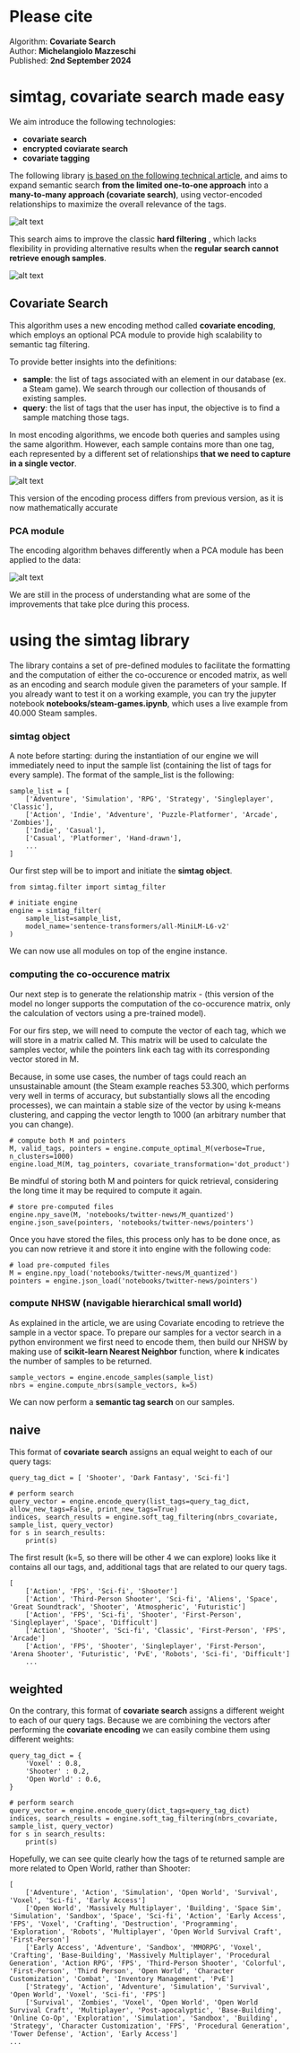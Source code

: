 # Please cite
Algorithm: **Covariate Search**<br>
Author: **Michelangiolo Mazzeschi**<br>
Published: **2nd September 2024**

# simtag, covariate search made easy

We aim introduce the following technologies:
- **covariate search**
- **encrypted coviarate search**
- **covariate tagging**

The following library [is based on the following technical article](https://medium.com/towards-data-science/introducing-semantic-tag-filtering-enhancing-retrieval-with-tag-similarity-4f1b2d377a10), and aims to expand semantic search **from the limited one-to-one approach** into a **many-to-many approach (covariate search)**, using vector-encoded relationships to maximize the overall relevance of the tags.

![alt text](files/search-comparison.png)

This search aims to improve the classic **hard filtering** , which lacks flexibility in providing alternative results when the **regular search cannot retrieve enough samples**.

![alt text](files/missing-results.png)

## Covariate Search

This algorithm uses a new encoding method called **covariate encoding**, which employs an optional PCA module to provide high scalability to semantic tag filtering.

To provide better insights into the definitions:
- **sample**: the list of tags associated with an element in our database (ex. a Steam game). We search through our collection of thousands of existing samples.
- **query**: the list of tags that the user has input, the objective is to find a sample matching those tags.

In most encoding algorithms, we encode both queries and samples using the same algorithm. However, each sample contains more than one tag, each represented by a different set of relationships **that we need to capture in a single vector**.

![alt text](files/covariate-encoding.png)

This version of the encoding process differs from previous version, as it is now mathematically accurate

### PCA module

The encoding algorithm behaves differently when a PCA module has been applied to the data:

![alt text](files/pca-covariate-encoding.png)

We are still in the process of understanding what are some of the improvements that take plce during this process.

# using the simtag library

The library contains a set of pre-defined modules to facilitate the formatting and the computation of either the co-occurence or encoded matrix, as well as an encoding and search module given the parameters of your sample. If you already want to test it on a working example, you can try the jupyter notebook **notebooks/steam-games.ipynb**, which uses a live example from 40.000 Steam samples.

### simtag object

A note before starting: during the instantiation of our engine we will immediately need to input the sample list (containing the list of tags for every sample). The format of the sample_list is the following:
```
sample_list = [
    ['Adventure', 'Simulation', 'RPG', 'Strategy', 'Singleplayer', 'Classic'],
    ['Action', 'Indie', 'Adventure', 'Puzzle-Platformer', 'Arcade', 'Zombies'],
    ['Indie', 'Casual'],
    ['Casual', 'Platformer', 'Hand-drawn'],
    ...
]
```
Our first step will be to import and initiate the **simtag object**. 
```
from simtag.filter import simtag_filter

# initiate engine
engine = simtag_filter(
    sample_list=sample_list,
    model_name='sentence-transformers/all-MiniLM-L6-v2'
)
```
We can now use all modules on top of the engine instance. 

### computing the co-occurence matrix

Our next step is to generate the relationship matrix - (this version of the model no longer supports the computation of the co-occurence matrix, only the calculation of vectors using a pre-trained model).

For our firs step, we will need to compute the vector of each tag, which we will store in a matrix called M. This matrix will be used to calculate the samples vector, while the pointers link each tag with its corresponding vector stored in M.

Because, in some use cases, the number of tags could reach an unsustainable amount (the Steam example reaches 53.300, which performs very well in terms of accuracy, but substantially slows all the encoding processes), we can maintain a stable size of the vector by using k-means clustering, and capping the vector length to 1000 (an arbitrary number that you can change).

```
# compute both M and pointers
M, valid_tags, pointers = engine.compute_optimal_M(verbose=True, n_clusters=1000)
engine.load_M(M, tag_pointers, covariate_transformation='dot_product')
```
Be mindful of storing both M and pointers for quick retrieval, considering the long time it may be required to compute it again.
```
# store pre-computed files
engine.npy_save(M, 'notebooks/twitter-news/M_quantized')
engine.json_save(pointers, 'notebooks/twitter-news/pointers')
```
Once you have stored the files, this process only has to be done once, as you can now retrieve it and store it into engine with the following code:
```
# load pre-computed files
M = engine.npy_load('notebooks/twitter-news/M_quantized')
pointers = engine.json_load('notebooks/twitter-news/pointers')
```

### compute NHSW (navigable hierarchical small world)

As explained in the article, we are using Covariate encoding to retrieve the sample in a vector space. To prepare our samples for a vector search in a python environment we first need to encode them, then build our NHSW by making use of **scikit-learn Nearest Neighbor** function, where **k** indicates the number of samples to be returned.
```
sample_vectors = engine.encode_samples(sample_list)
nbrs = engine.compute_nbrs(sample_vectors, k=5)
```
We can now perform a **semantic tag search** on our samples.

## naive

This format of **covariate search** assigns an equal weight to each of our query tags:

```
query_tag_dict = [ 'Shooter', 'Dark Fantasy', 'Sci-fi']

# perform search
query_vector = engine.encode_query(list_tags=query_tag_dict, allow_new_tags=False, print_new_tags=True)
indices, search_results = engine.soft_tag_filtering(nbrs_covariate, sample_list, query_vector)
for s in search_results:
    print(s)
```
The first result (k=5, so there will be other 4 we can explore) looks like it contains all our tags, and, additional tags that are related to our query tags.
```
[
    ['Action', 'FPS', 'Sci-fi', 'Shooter']
    ['Action', 'Third-Person Shooter', 'Sci-fi', 'Aliens', 'Space', 'Great Soundtrack', 'Shooter', 'Atmospheric', 'Futuristic']
    ['Action', 'FPS', 'Sci-fi', 'Shooter', 'First-Person', 'Singleplayer', 'Space', 'Difficult']
    ['Action', 'Shooter', 'Sci-fi', 'Classic', 'First-Person', 'FPS', 'Arcade']
    ['Action', 'FPS', 'Shooter', 'Singleplayer', 'First-Person', 'Arena Shooter', 'Futuristic', 'PvE', 'Robots', 'Sci-fi', 'Difficult']
    ...
```

## weighted

On the contrary, this format of **covariate search** assigns a different weight to each of our query tags. Because we are combining the vectors after performing the **covariate encoding** we can easily combine them using different weights:

```
query_tag_dict = {
    'Voxel' : 0.8,
    'Shooter' : 0.2,
    'Open World' : 0.6,
}

# perform search
query_vector = engine.encode_query(dict_tags=query_tag_dict)
indices, search_results = engine.soft_tag_filtering(nbrs_covariate, sample_list, query_vector)
for s in search_results:
    print(s)
```
Hopefully, we can see quite clearly how the tags of te returned sample are more related to Open World, rather than Shooter:
```
[
    ['Adventure', 'Action', 'Simulation', 'Open World', 'Survival', 'Voxel', 'Sci-fi', 'Early Access']
    ['Open World', 'Massively Multiplayer', 'Building', 'Space Sim', 'Simulation', 'Sandbox', 'Space', 'Sci-fi', 'Action', 'Early Access', 'FPS', 'Voxel', 'Crafting', 'Destruction', 'Programming', 'Exploration', 'Robots', 'Multiplayer', 'Open World Survival Craft', 'First-Person']
    ['Early Access', 'Adventure', 'Sandbox', 'MMORPG', 'Voxel', 'Crafting', 'Base-Building', 'Massively Multiplayer', 'Procedural Generation', 'Action RPG', 'FPS', 'Third-Person Shooter', 'Colorful', 'First-Person', 'Third Person', 'Open World', 'Character Customization', 'Combat', 'Inventory Management', 'PvE']
    ['Strategy', 'Action', 'Adventure', 'Simulation', 'Survival', 'Open World', 'Voxel', 'Sci-fi', 'FPS']
    ['Survival', 'Zombies', 'Voxel', 'Open World', 'Open World Survival Craft', 'Multiplayer', 'Post-apocalyptic', 'Base-Building', 'Online Co-Op', 'Exploration', 'Simulation', 'Sandbox', 'Building', 'Strategy', 'Character Customization', 'FPS', 'Procedural Generation', 'Tower Defense', 'Action', 'Early Access']
...
```